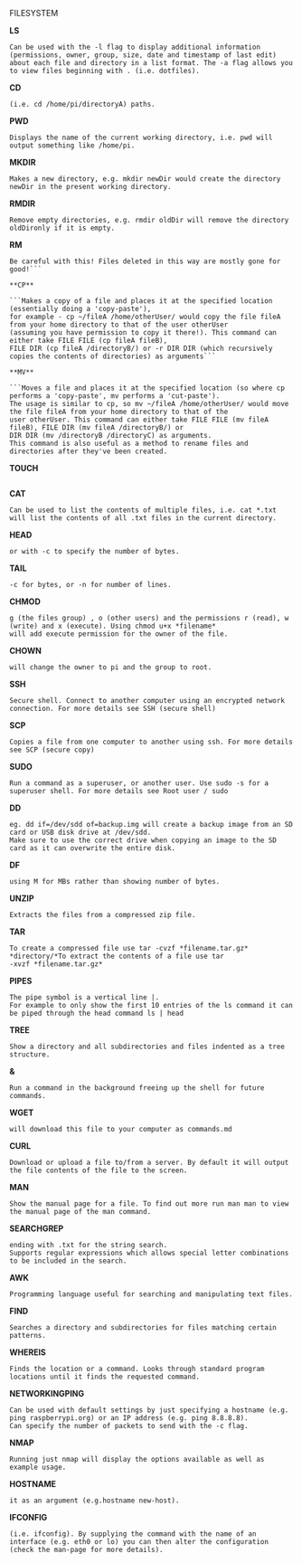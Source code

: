 
FILESYSTEM  

**LS**  

```Lists the content of the current directory (or one that is specified). 
Can be used with the -l flag to display additional information (permissions, owner, group, size, date and timestamp of last edit) 
about each file and directory in a list format. The -a flag allows you to view files beginning with . (i.e. dotfiles).
```  

**CD**  

```Changes the current directory to the one specified. Can use relative (i.e. cd directoryA) or absolute 
(i.e. cd /home/pi/directoryA) paths.
```  

**PWD**  

```Displays the name of the current working directory, i.e. pwd will output something like /home/pi.```  

**MKDIR**  

```Makes a new directory, e.g. mkdir newDir would create the directory newDir in the present working directory.```  

**RMDIR**  

```Remove empty directories, e.g. rmdir oldDir will remove the directory oldDironly if it is empty.```  

**RM**  

```Removes the specified file (or recursively from a directory when used with -r).
Be careful with this! Files deleted in this way are mostly gone for good!```  

**CP**  

```Makes a copy of a file and places it at the specified location (essentially doing a 'copy-paste'), 
for example - cp ~/fileA /home/otherUser/ would copy the file fileA from your home directory to that of the user otherUser 
(assuming you have permission to copy it there!). This command can either take FILE FILE (cp fileA fileB), 
FILE DIR (cp fileA /directoryB/) or -r DIR DIR (which recursively copies the contents of directories) as arguments```  

**MV**  

```Moves a file and places it at the specified location (so where cp performs a 'copy-paste', mv performs a 'cut-paste'). 
The usage is similar to cp, so mv ~/fileA /home/otherUser/ would move the file fileA from your home directory to that of the 
user otherUser. This command can either take FILE FILE (mv fileA fileB), FILE DIR (mv fileA /directoryB/) or 
DIR DIR (mv /directoryB /directoryC) as arguments. 
This command is also useful as a method to rename files and directories after they've been created.
```  

**TOUCH**  

```Either sets the last modified time-stamp of the specified file(s) or creates it if it does not already exist.
```  

**CAT**  

```Lists the contents of file(s), e.g. cat thisFile will display the contents of thisFile. 
Can be used to list the contents of multiple files, i.e. cat *.txt will list the contents of all .txt files in the current directory.
```  

**HEAD**  

```Displays the beginning of a file. Can be used with -n to specify the number of lines to show (by default 10), 
or with -c to specify the number of bytes.
```  

**TAIL**  

```Displays the end of a file. The starting point in the file can be specified either through -b for 512 byte blocks, 
-c for bytes, or -n for number of lines.
```  

**CHMOD**  

```Normally used to change the permissions for a file. The chmod command can use symbols u (user that owns the file), 
g (the files group) , o (other users) and the permissions r (read), w (write) and x (execute). Using chmod u+x *filename* 
will add execute permission for the owner of the file.
```  

**CHOWN**  

```Changes the user and/or group that owns a file. It normally needs to be run as root using sudo e.g. sudo chown pi:root *filename* 
will change the owner to pi and the group to root.
```  

**SSH**  

```Secure shell. Connect to another computer using an encrypted network connection. For more details see SSH (secure shell)```  

**SCP**  

```Copies a file from one computer to another using ssh. For more details see SCP (secure copy)```  

**SUDO**  

```Run a command as a superuser, or another user. Use sudo -s for a superuser shell. For more details see Root user / sudo```  

**DD**  

```Copies a file converting the file as specified. It is often used to copy an entire disk to a single file or back again 
eg. dd if=/dev/sdd of=backup.img will create a backup image from an SD card or USB disk drive at /dev/sdd. 
Make sure to use the correct drive when copying an image to the SD card as it can overwrite the entire disk.
```  

**DF**  

```Display the disk space available and used on the mounted filesystems. Use df -h to see the output in a human readable format 
using M for MBs rather than showing number of bytes.
```  

**UNZIP**  

```Extracts the files from a compressed zip file.```  

**TAR**  

```Store or extract files from a tape archive file. It can also reduce the space required by compressing the file similar to a zip file.
To create a compressed file use tar -cvzf *filename.tar.gz* *directory/*To extract the contents of a file use tar 
-xvzf *filename.tar.gz*
```  

**PIPES**  

```A pipe allows the output from one command to be used as the input for another command. 
The pipe symbol is a vertical line |. 
For example to only show the first 10 entries of the ls command it can be piped through the head command ls | head
```  

**TREE**  

```Show a directory and all subdirectories and files indented as a tree structure.```  

**&**  

```Run a command in the background freeing up the shell for future commands.```  

**WGET**  

```Download a file from the web directly to the computer e.g. wget http://www.raspberrypi.org/documentation/linux/usage/commands.md 
will download this file to your computer as commands.md
```  

**CURL**  

```Download or upload a file to/from a server. By default it will output the file contents of the file to the screen.```  

**MAN**  

```Show the manual page for a file. To find out more run man man to view the manual page of the man command.```  

**SEARCHGREP**  

```Search inside files for certain search patterns e.g. grep "search" *.txt will look in all the files in the current directory 
ending with .txt for the string search.
Supports regular expressions which allows special letter combinations to be included in the search.
```  

**AWK**  

```Programming language useful for searching and manipulating text files.```  

**FIND**  

```Searches a directory and subdirectories for files matching certain patterns.```  

**WHEREIS**  

```Finds the location or a command. Looks through standard program locations until it finds the requested command.```  

**NETWORKINGPING**  

```Utility usually used to check if communication can be made with another host. 
Can be used with default settings by just specifying a hostname (e.g. ping raspberrypi.org) or an IP address (e.g. ping 8.8.8.8). 
Can specify the number of packets to send with the -c flag.
```  

**NMAP**  

```Network exploration and scanning tool. Can return port and OS information about a host or a range of hosts.
Running just nmap will display the options available as well as example usage.
```  

**HOSTNAME**  

```Displays the current hostname of the system. A privileged (super) user can set the hostname to a new one by supplying 
it as an argument (e.g.hostname new-host).
```  

**IFCONFIG**  

```Displays the network configuration details for the interfaces on the current system when run without any arguments 
(i.e. ifconfig). By supplying the command with the name of an interface (e.g. eth0 or lo) you can then alter the configuration 
(check the man-page for more details).
```
